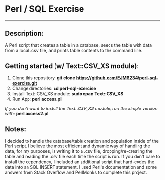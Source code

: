 # Perl / SQL Exercise
---------------------------------------------------
## Description:
A Perl script that creates a table in a database, seeds the table with data from a local .csv file, and prints table contents to the command line.

## Getting started (w/ Text::CSV_XS module):
1. Clone this repository: **git clone https://github.com/EJM6234/perl-sql-exercise.git**
2. Change directories: **cd perl-sql-exercise**
3. Install Text::CSV_XS module: **sudo cpan Text::CSV_XS**
4. Run App: **perl access.pl**

_If you don't want to install the Text::CSV_XS module, run the simple version with:_ **perl access2.pl**

## Notes:
I decided to handle the database/table creation and population inside of the Perl script. I believe the most efficient and dynamic way of handling the data, for my purposes, is writing it to a .csv file, dropping/re-creating the table and reading the .csv file each time the script is run. If you don't care to install the dependency, I included an additional script that hard-codes the data into an SQL INSERT statement. I used Perl's documentation and some answers from Stack Overflow and PerlMonks to complete this project.
